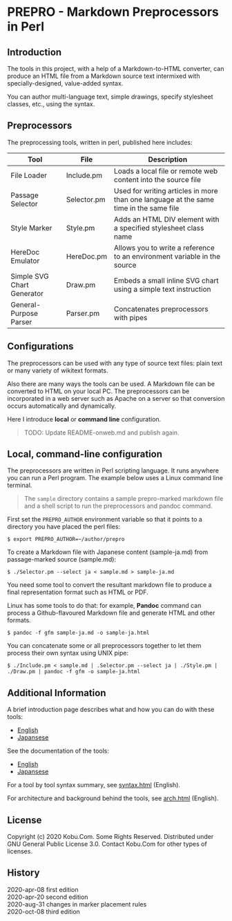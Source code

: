 # PREPRO - Markdown Preprocessors in Perl

## Introduction

The tools in this project, with a help of a Markdown-to-HTML converter, can produce an HTML file from a Markdown source text intermixed with specially-designed, value-added syntax.

You can author multi-language text, simple drawings, specify stylesheet classes, etc., using the syntax.

## Preprocessors

The preprocessing tools, written in perl, published here includes:

| Tool | File | Description |
|--|--|--|
| File Loader | Include.pm | Loads a local file or remote web content into the source file |
| Passage Selector | Selector.pm | Used for writing articles in more than one language at the same time in the same file |
| Style Marker | Style.pm | Adds an HTML DIV element with a specified stylesheet class name |
| HereDoc Emulator | HereDoc.pm | Allows you to write a reference to an environment variable in the source |
| Simple SVG Chart Generator | Draw.pm | Embeds a small inline SVG chart using a simple text instruction | 
| General-Purpose Parser | Parser.pm | Concatenates preprocessors with pipes |

## Configurations

The preprocessors can be used with any type of source text files: plain text or many variety of wikitext formats.

Also there are many ways the tools can be used.
A Markdown file can be converted to HTML on your local PC.
The preprocessors can be incorporated in a web server such as Apache on a server so that conversion occurs automatically and dynamically.

Here I introduce **local** or **command line** configuration.

>TODO: Update README-onweb.md and publish again.

## Local, command-line configuration

The preprocessors are written in Perl scripting language.
It runs anywhere you can run a Perl program.
The example below uses a Linux command line terminal.

>The `sample` directory contains a sample prepro-marked markdown file and a shell script to run the preprocessors and pandoc command. 

First set the `PREPRO_AUTHOR` environment variable so that it points to a directory you have placed the perl files:

```
$ export PREPRO_AUTHOR=~/author/prepro
```

To create a Markdown file with Japanese content (sample-ja.md) from passage-marked source (sample.md):

```
$ ./Selector.pm --select ja < sample.md > sample-ja.md
```

You need some tool to convert the resultant markdown file to produce a final representation format such as HTML or PDF.

Linux has some tools to do that: for example, **Pandoc** command can process a Github-flavoured Markdown file and generate HTML and other formats.

```
$ pandoc -f gfm sample-ja.md -o sample-ja.html
```

You can concatenate some or all preprocessors together to let them process their own syntax using UNIX pipe:

```
$ ./Include.pm < sample.md | .Selector.pm --select ja | ./Style.pm | ./Draw.pm | pandoc -f gfm -o sample-ja.html
```

## Additional Information

A brief introduction page describes what and how you can do with these tools:

- [English](https://kobu.com/author/index-en.html)
- [Japansese](https://kobu.com/author/index.html)

See the documentation of the tools:

- [English](https://kobu.com/author/guide.html)
- [Japansese](https://kobu.com/author/guide-en.html)

For a tool by tool syntax summary, see [syntax.html](https://kobu.com/author/syntax.html) (English).

For architecture and background behind the tools, see [arch.html](https://kobu.com/author/arch.html) (English).

## License

Copyright (c) 2020 Kobu.Com. Some Rights Reserved.
Distributed under GNU General Public License 3.0.
Contact Kobu.Com for other types of licenses.

## History

2020-apr-08 first edition  
2020-apr-20 second edition  
2020-aug-31 changes in marker placement rules  
2020-oct-08 third edition
